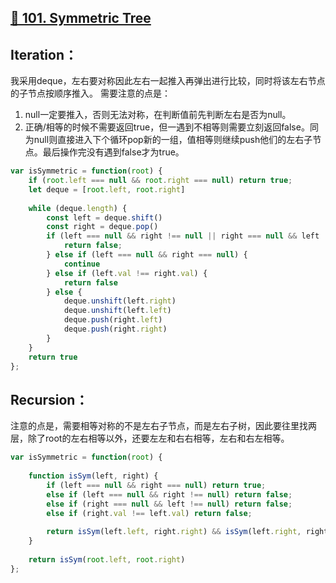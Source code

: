 ## [🍏 101. Symmetric Tree](https://leetcode.com/problems/symmetric-tree/)

## Iteration：
我采用deque，左右要对称因此左右一起推入再弹出进行比较，同时将该左右节点的子节点按顺序推入。
需要注意的点是：
1. null一定要推入，否则无法对称，在判断值前先判断左右是否为null。
2. 正确/相等的时候不需要返回true，但一遇到不相等则需要立刻返回false。同为null则直接进入下个循环pop新的一组，值相等则继续push他们的左右子节点。最后操作完没有遇到false才为true。

```javascript
var isSymmetric = function(root) {
    if (root.left === null && root.right === null) return true;
    let deque = [root.left, root.right]
    
    while (deque.length) {
        const left = deque.shift()
        const right = deque.pop()
        if (left === null && right !== null || right === null && left !== null) {
            return false;
        } else if (left === null && right === null) {
            continue
        } else if (left.val !== right.val) {
            return false
        } else {
            deque.unshift(left.right)
            deque.unshift(left.left)
            deque.push(right.left)
            deque.push(right.right)
        }
    }
    return true
};
```

## Recursion：
注意的点是，需要相等对称的不是左右子节点，而是左右子树，因此要往里找两层，除了root的左右相等以外，还要左左和右右相等，左右和右左相等。

```javascript
var isSymmetric = function(root) {
    
    function isSym(left, right) {
        if (left === null && right === null) return true;
        else if (left === null && right !== null) return false;
        else if (right === null && left !== null) return false;
        else if (right.val !== left.val) return false;
        
        return isSym(left.left, right.right) && isSym(left.right, right.left);
    }
    
    return isSym(root.left, root.right)
};
```
